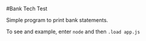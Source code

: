 #Bank Tech Test

Simple program to print bank statements.

To see and example, enter `node` and then `.load app.js`
